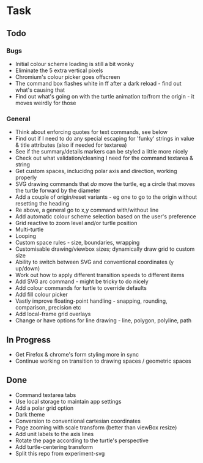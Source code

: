Task
====


Todo
----

### Bugs

* Initial colour scheme loading is still a bit wonky
* Eliminate the 5 extra vertical pixels
* Chromium's colour picker goes offscreen
* The command box flashes white in ff after a dark reload - find out what's causing that
* Find out what's going on with the turtle animation to/from the origin - it moves weirdly for those


### General

* Think about enforcing quotes for text commands, see below
* Find out if I need to do any special escaping for 'funky' strings in value & title attributes (also if needed for textarea)
* See if the summary/details markers can be styled a little more nicely
* Check out what validation/cleaning I need for the command textarea & string
* Get custom spaces, inclucidng polar axis and direction, working properly
* SVG drawing commands that *do* move the turtle, eg a circle that moves the turtle forward by the diameter
* Add a couple of origin/reset variants - eg one to go to the origin without resetting the heading
* Re above, a general go to x,y command with/without line
* Add automatic colour scheme selection based on the user's preference
* Grid reactive to zoom level and/or turtle position
* Multi-turtle
* Looping
* Custom space rules - size, boundaries, wrapping
* Customisable drawing/viewbox sizes; dynamically draw grid to custom size
* Ability to switch between SVG and conventional coordinates (`y` up/down)
* Work out how to apply different transition speeds to different items
* Add SVG arc command - might be tricky to do nicely
* Add colour commands for turtle to override defaults
* Add fill colour picker
* Vastly improve floating-point handling - snapping, rounding, comparison, precision etc
* Add local-frame grid overlays
* Change or have options for line drawing - line, polygon, polyline, path





In Progress
-----------

* Get Firefox & chrome's form styling more in sync
* Continue working on transition to drawing spaces / geometric spaces


Done
----

* Command textarea tabs
* Use local storage to maintain app settings
* Add a polar grid option
* Dark theme
* Conversion to conventional cartesian coordinates
* Page zooming with scale transform (better than viewBox resize)
* Add unit labels to the axis lines
* Rotate the page according to the turtle's perspective
* Add turtle-centering transform
* Split this repo from experiment-svg


